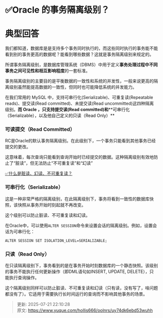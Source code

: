 # ✅Oracle 的事务隔离级别？

# 典型回答
我们都知道，数据库是是支持多个事务同时执行的，而这些同时执行的事务能不能看到别的事务更高的数据呢？能看到哪些数据？这就是事务隔离级别来规定的。



所谓事务隔离级别，是数据库管理系统（DBMS）中用于定义**事务处理过程中不同事务之间可见性和相互影响程度**的一套标准。



事务隔离级别的主要目的是平衡数据的一致性和系统的并发性，一般来说更高的隔离级别虽然能提高数据的一致性，但同时也可能降低系统的并发能力。



在我们常用的 MySQL 中，支持可串行化(Serializable)、可重复读(Repeatable reads)、提交读(Read committed)、未提交读(Read uncommitted)这四种隔离级别。**而 Oracle ，只支持提交读(Read committed)和****<font style="color:rgb(13, 13, 13);">可串行化（Serializable），以及他自己定义的只读（Read Only）</font>**

**<font style="color:rgb(13, 13, 13);"></font>**

### 可读提交（Read Committed）
RC是Oracle的默认事务隔离级别。在此级别下，一个事务只能看到其他事务已经提交的更改。



这意味着，每次查询只能看到查询开始时已经提交的数据。这种隔离级别有效地防止了“脏读”，但无法防止“不可重复读”和“幻读”



[✅什么是脏读、幻读、不可重复读？](https://www.yuque.com/hollis666/oolnrs/vp4vma02le3z3y50)



### 可串行化（Serializable）


这是一种非常严格的隔离级别，在此隔离级别下，事务将看到一致性的数据库快照，该快照从事务开始时刻起就不再改变。



这个级别可以防止脏读、不可重复读和幻读。



在Oracle中，可以使用`ALTER SESSION`命令来设置会话的隔离级别。例如，设置会话为可串行化：



```latex
ALTER SESSION SET ISOLATION_LEVEL=SERIALIZABLE;
```



### 只读（Read Only）


在只读隔离级别下，事务看到的是在事务开始时刻数据库的一个静态快照。该级别的事务不能执行任何更新操作（即DML语句如INSERT, UPDATE, DELETE），只能执行查询操作。



这个隔离级别同样可以防止脏读、不可重复读和幻读（只有读，没有写了，啥问题都没有了）。它适用于需要执行长时间运行的查询而不影响其他事务的场景。







> 更新: 2025-07-21 22:10:28  
> 原文: <https://www.yuque.com/hollis666/oolnrs/uy74dk6ebd53wuhh>